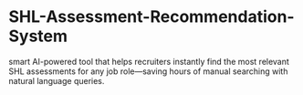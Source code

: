 # SHL-Assessment-Recommendation-System
 smart AI-powered tool that helps recruiters instantly find the most relevant SHL assessments for any job role—saving hours of manual searching with natural language queries.
